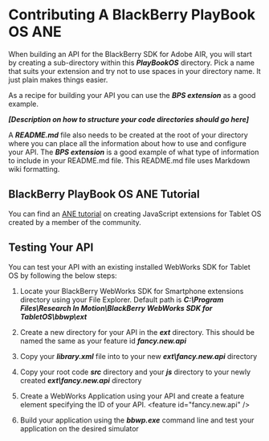 # Contributing A BlackBerry PlayBook OS ANE

When building an API for the BlackBerry SDK for Adobe AIR, you will start by creating a sub-directory within this _**PlayBookOS**_ directory.  Pick a name that suits your extension and try not to use spaces in your directory name.  It just plain makes things easier.  

As a recipe for building your API you can use the _**BPS extension**_ as a good example.  

_**[Description on how to structure your code directories should go here]**_


A _**README.md**_ file also needs to be created at the root of your directory where you can place all the information about how to use and configure your API.  The _**BPS extension**_ is a good example of what type of information to include in your README.md file.  This README.md file uses Markdown wiki formatting. 


## BlackBerry PlayBook OS ANE Tutorial

You can find an [ANE tutorial](http://supportforums.blackberry.com/t5/Web-and-WebWorks-Development/Tutorial-for-Writing-WebWorks-Extension-for-PlayBook/m-p/1172987) on creating JavaScript extensions for Tablet OS created by a member of the community. 


## Testing Your API

You can test your API with an existing installed WebWorks SDK for Tablet OS by following the below steps:

1. Locate your BlackBerry WebWorks SDK for Smartphone extensions directory using your File Explorer.  Default path is _**C:\Program Files\Research In Motion\BlackBerry WebWorks SDK for TabletOS\bbwp\ext**_

2. Create a new directory for your API in the _**ext**_ directory. This should be named the same as your feature id _**fancy.new.api**_

3. Copy your _**library.xml**_ file into to your new _**ext\fancy.new.api**_ directory

4. Copy your root code _**src**_ directory and your _**js**_ directory to your newly created _**ext\fancy.new.api**_ directory

5. Create a WebWorks Application using your API and create a feature element specifying the ID of your API.  &lt;feature id="fancy.new.api" /&gt;

6. Build your application using the _**bbwp.exe**_ command line and test your application on the desired simulator